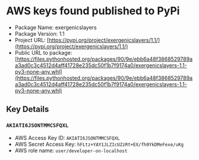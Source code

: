 # AWS keys found published to PyPi

* Package Name: exergenicslayers
* Package Version: 1.1
* Project URL: [https://pypi.org/project/exergenicslayers/1.1/](https://pypi.org/project/exergenicslayers/1.1/)
* Public URL to package: [https://files.pythonhosted.org/packages/90/9e/ebb6a48f3868529789aa3ad0c3c4512d4aff41728e235dc50f1b7f9174a0/exergenicslayers-1.1-py3-none-any.whl](https://files.pythonhosted.org/packages/90/9e/ebb6a48f3868529789aa3ad0c3c4512d4aff41728e235dc50f1b7f9174a0/exergenicslayers-1.1-py3-none-any.whl)

## Key Details
### `AKIATI6JSONTMMCSFQXL`

* AWS Access Key ID: `AKIATI6JSONTMMCSFQXL`
* AWS Secret Access Key: `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` 
* AWS role name: `user/developer-on-localhost`
